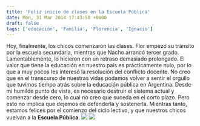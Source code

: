 ```yaml
---
title: 'Feliz inicio de clases en la Escuela Pública'
date: Mon, 31 Mar 2014 17:43:50 +0000
draft: false
tags: ['educación', 'Familia', 'Florencia', 'Ignacio']
---
```


Hoy, finalmente, los chicos comenzaron las clases. Flor empezó su tránsito por la escuela secundaria, mientras que Nacho arrancó tercer grado. Lamentablemente, lo hicieron con un retraso demasiado prolongado. El valor que tiene la educación en nuestro país es prácticamente nulo, por lo que a muy pocos les interesó la resolución del conflicto docente. No creo que en el transcurso de nuestras vidas podamos volver a sentir el orgullo que tuvimos tiempo atrás sobre la educación pública en Argentina. Desde mi humilde punto de vista, es necesario destruir el sistema actual y comenzar desde cero, lo cual no creo que suceda en el corto plazo. Pero esto no implica que dejemos de defenderla y sostenerla. Mientras tanto, estamos felices por el comienzo del ciclo lectivo, y que nuestros chicos vuelvan a la **Escuela Pública**. [![](https://farm6.staticflickr.com/5227/13542288965_0e150732b7.jpg)](https://flic.kr/p/mCFLGM) [![](https://farm3.staticflickr.com/2879/13542608044_fc140412d0.jpg)](https://flic.kr/p/mCHpy9)